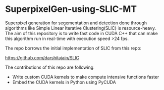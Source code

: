 # SuperpixelGen-using-SLIC-MT
Superpixel generation for segementation and detection done through algorithms like Simple Linear Iterative Clustering(SLIC) is resource-heavy.
The aim of this repository is to write fast code in CUDA C++ that can make this algorithm run in real-time with execution speed >24 fps.

The repo borrows the initial implementation of SLIC from this repo:

https://github.com/darshitajain/SLIC


The contributions of this repo are following:

- Write custom CUDA kernels to make compute intensive functions faster
- Embed the CUDA kernels in Python using PyCUDA
